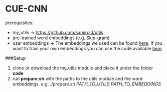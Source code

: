 CUE-CNN
=======

prerequisites:

* my_utils -> https://github.com/samiroid/utils
* pre-trained word embeddings (e.g. Skip-gram)
* user embeddings -> The embeddings we used can be found [here](https://www.google.com). If you want to train your own embeddings you can use the code available [here](https://github.com/samiroid/usr2vec)

###Setup


1. clone or download the my_utils module and place it under the folder **code**
2. run **prepare.sh** with the paths to the utils module and the word embeddings. e.g. ./prepare.sh _PATH_TO_UTILS_ _PATH_TO_EMBEDDINGS_

